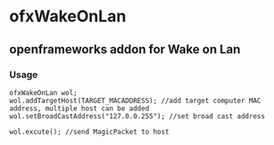 # ofxWakeOnLan

## openframeworks addon for Wake on Lan

### Usage
~~~
ofxWakeOnLan wol;
wol.addTargetHost(TARGET_MACADDRESS); //add target computer MAC address, multiple host can be added
wol.setBroadCastAddress("127.0.0.255"); //set broad cast address

wol.excute(); //send MagicPacket to host

~~~

